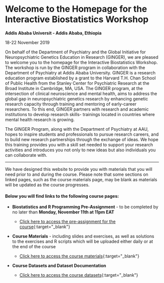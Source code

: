 # Welcome to the Homepage for the Interactive Biostatistics Workshop


**Addis Ababa Universit - Addis Ababa, Ethiopia**

18-22 November 2019


On behalf of the Department of Psychiatry and the Global Initiative for Neuropsychiatric Genetics Education in Research (GINGER), we are pleased to welcome you to the homepage for the Interactive Biostatistics Workshop. The workshop is run by the GINGER program in collaboration with the Department of Psychiatry at Addis Ababa University. GINGER is a research education program established by a grant to the Harvard T.H. Chan School of Public Health from the Stanley Center for Psychiatric Research at the Broad Institute in Cambridge, MA, USA. The GINGER program, at the intersection of clinical neuroscience and mental health, aims to address the global gap in neuropsychiatric genetics research by enhancing genetic research capacity through training and mentoring of early-career researchers. To this end, GINGER partners with research and academic institutions to develop research skills- trainings located in countries where mental health research is growing.

The GINGER Program, along with the Department of Psychiatry at AAU, hopes to inspire students and professionals to pursue research careers, and to build new research partnerships through the exchange of ideas. We hope this training provides you with a skill set needed to support your research activities and introduces you not only to new ideas but also individuals you can collaborate with.

----------------------------------------------------------------------------------------------------------------------------


We have designed this website to provide you with materials that you will need prior to and during the course. Please note that some sections on linked pages, such as the course materials page, may be blank as materials will be updated as the course progresses. 


#### Below you will find links to the following course pages:

* **Biostatistics and R Programming Pre-Assignment** - to be completed by no later than **Monday, November 11th at 11pm EAT**
  * [Click here to access the pre-assignment for the course](https://ginger-hsph.github.io/AAU-Training-2019/primer){:target="_blank"}

* **Course Materials** - including slides and exercises, as well as solutions to the exercises and R scripts which will be uploaded either daily or at the end of the course
  * [Click here to access the course materials](https://ginger-hsph.github.io/AAU-Training-2019/coursematerials){:target="_blank"}

* **Course Datasets and Dataset Documentation**
  * [Click here to access the course datasets](https://ginger-hsph.github.io/AAU-Training-2019/datasets){:target="_blank"}
